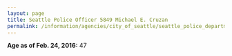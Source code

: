```yaml
---
layout: page
title: Seattle Police Officer 5849 Michael E. Cruzan
permalink: /information/agencies/city_of_seattle/seattle_police_department/copbook/5849/
---
```


**Age as of Feb. 24, 2016:** 47
